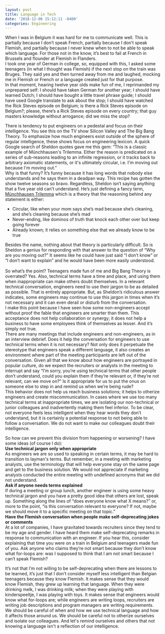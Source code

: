 ```yaml
---
layout: post
title: Language in Tech
date: '2018-12-06 15:12:11 -0400'
categories: Engineering
---
```


When I was in Belgium it was hard for me to communicate well. This is partially because I don’t speak French, partially because I don’t speak Flemish, and partially because I never knew when to not be able to speak which language. For those not in the know, it’s best to fail at French in Brussels and flounder at Flemish in Flanders.<br>
I took one year of German in college, so, equipped with this, I asked some teenagers (in what I thought was Flemish) if the next stop on the train was Bruges. They said yes and then turned away from me and laughed, mocking me in Flemish or French or a language created just for that purpose.<br>
In that moment, hearing twelve year olds make fun of me, I reprimanded my unprepared self: I should have taken German for another year; I should have learned Dutch; I should have bought a little travel phrase guide; I should have used Google translate to ask about the stop; I should have watched the Rick Steves episode on Belgium; is there a Rick Steves episode on Belgium?; please, there’s a Rick Steves episode on every country; that guy masters knowledge without arrogance; did we miss the stop?<br>

There is tendency to put engineers on a pedestal and focus on their intelligence. You see this on the TV show Silicon Valley and The Big Bang Theory. To emphasize how much engineers exist outside of the sphere of regular intelligence, these shows focus on engineering lexicon. A quick Google search of Sheldon quotes gave me this gem:  “This is a classic example of Münchhausen's Trilemma. Either the reason is predicated on a series of sub-reasons leading to an infinite regression, or it tracks back to arbitrary axiomatic statements, or it's ultimately circular, i.e. I'm moving out because I'm moving out.”<br>
Why is that funny? It’s funny because it has long words that nobody else understands and he says them in a deadpan way. This recipe has gotten the show twelve seasons so bravo. Regardless, Sheldon isn’t saying anything that a five year old can’t understand.  He’s just defining a fancy term, [Münchhausen Trilemma](https://en.wikipedia.org/wiki/Münchhausen_trilemma) which is a theory that the reasoning behind any statement is either:<br>
* Circular, like when your mom says she’s mad because she’s cleaning, and she’s cleaning because she’s mad <br>
* Never-ending, like dominos of truth that knock each other over but keep going forever <br>
* Already known;  it relies on something else that we already know to be true <br>

Besides the name, nothing about that theory is particularly difficult. So is Sheldon a genius for responding with that answer to the question of “Why are you moving out?” It seems like he could have just said “I don’t know” or “I don’t want to explain” and he would have been more easily understood.<br>
<br>
So what’s the point? Teenagers made fun of me and Big Bang Theory is overrated? Yes. Also, technical terms have a time and place, and using them when inappropriate can make others doubt themselves. In a relevant technical conversation, engineers need to use their jargon to be as detailed as possible. That is entirely appropriate.  But, as Sheldon’s ridiculous answer indicates, some engineers may continue to use this jargon in times when it’s not necessary and it can even derail or disturb from the conversation.<br>
I make this point because I have seen how some non-engineers accept without proof the fable that engineers are smarter than them. This acceptance does not help collaboration or synergy; it does not help a business to have some employees think of themselves as lesser. And it’s simply not true.<br>
There are many meetings that include engineers and non-engineers, as in an interview debrief. Does it help the conversation for engineers to use technical terms when it is not necessary? Not only does it perpetuate the stereotype that engineers speak a different language, it also creates an environment where part of the meeting participants are left out of the conversation. Given all that we know about how engineers are portrayed in popular culture, do we expect the recruiters or analysts in the meeting to interrupt and say “I’m sorry, you’re using technical terms that other people don’t understand, could you explain them if they’re relevant or, if they’re not relevant, can we move on?” Is it appropriate for us to put the onus on someone else to step in and remind us when we’re being rude?<br>
This behavior does not help us reach business solutions; it helps to otherize engineers and create miscommunication. In cases where we use too many technical terms at inappropriate times, we are isolating our non-technical or junior colleagues and inadvertently making them feel inferior. To be clear, not everyone feels less intelligent when they hear words they don’t understand, but it is certainly a potential response to not being able to follow a conversation. We do not want to make our colleagues doubt their intelligence.<br>

So how can we prevent this division from happening or worsening? I have some ideas (of course I do): <br>
**Use technical jargon only when appropriate** <br>
As engineers we are so used to speaking in certain terms, it may be hard to transition to layman's terms. But remember, in a meeting with marketing analysts, use the terminology that will help everyone stay on the same page and get to the business solution. We would not appreciate if marketing analysts conducted the entire meeting with undefined acronyms that we did not understand.<br>
**Ask if anyone needs terms explained**  <br>
If during a meeting or group lunch, another engineer is using some heavy technical jargon and you have a pretty good idea that others are lost, speak up. Something along the lines of “does everyone know what X means?” or, more to the point, “is this conversation relevant to everyone? If not, maybe we should move it to a specific meeting on that topic.”<br>
 **Have the Flemish conversation when people make self-deprecating jokes or comments** <br>
At a lot of companies, I have gravitated towards recruiters since they tend to be my age and gender. I have heard them make self-deprecating remarks in response to communication with an engineer. If you hear this, consider explaining that time you were on a train in Belgium and teenagers made fun of you. Ask anyone who claims they’re not smart because they don’t know what for-loops are: was I supposed to think that I am not smart because I can’t speak Flemish?<br>

It’s not that I’m not willing to be self-deprecating when there are lessons to be learned, it’s just that I don’t consider myself less intelligent than Belgian teenagers because they know Flemish. It makes sense that they would know Flemish, they grew up learning that language. When they were drinking melk, I was drinking milk; when they were playing with kinderspeeltje, I was playing with toys. It makes sense that engineers would know what for-loops are; while engineers are writing loops, recruiters are writing job descriptions and program managers are writing requirements.<br>
We should be careful of when and how we use technical language and how it affects those around us. We should be careful not to otherize ourselves and isolate our colleagues. And let's remind ourselves and others that not knowing a language isn't a reflection of our intelligence.
